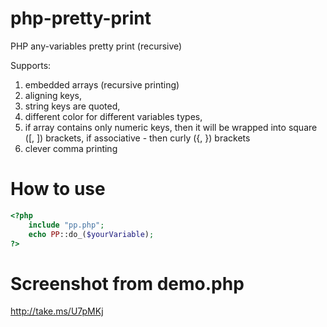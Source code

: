 php-pretty-print
================

PHP any-variables pretty print (recursive)

Supports:

1. embedded arrays (recursive printing)
2. aligning keys,
3. string keys are quoted,
4. different color for different variables types,
5. if array contains only numeric keys, then it will be wrapped into square ([, ]) brackets, if associative - then curly ({, }) brackets
6. clever comma printing
	
How to use
================
```php
<?php
	include "pp.php";
	echo PP::do_($yourVariable);
?>
```

Screenshot from demo.php
================
http://take.ms/U7pMKj
